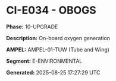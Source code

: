 # CI-E034 - OBOGS

**Phase:** 10-UPGRADE

**Description:** On-board oxygen generation

**AMPEL:** AMPEL-01-TUW (Tube and Wing)

**Segment:** E-ENVIRONMENTAL

**Generated:** 2025-08-25 17:27:29 UTC
